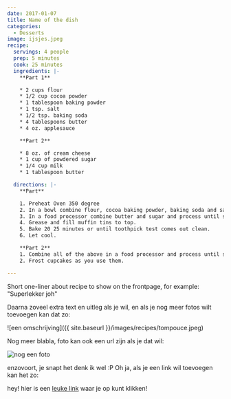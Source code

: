 ```yaml
---
date: 2017-01-07
title: Name of the dish
categories:
  - Desserts
image: ijsjes.jpeg
recipe:
  servings: 4 people
  prep: 5 minutes
  cook: 25 minutes
  ingredients: |-
    **Part 1**

    * 2 cups flour
    * 1/2 cup cocoa powder
    * 1 tablespoon baking powder
    * 1 tsp. salt
    * 1/2 tsp. baking soda
    * 4 tablespoons butter
    * 4 oz. applesauce

    **Part 2**

    * 8 oz. of cream cheese
    * 1 cup of powdered sugar
    * 1/4 cup milk
    * 1 tablespoon butter

  directions: |-
    **Part**

    1. Preheat Oven 350 degree
    2. In a bowl combine flour, cocoa baking powder, baking soda and salt.
    3. In a food processor combine butter and sugar and process until smooth. Add the eggs, 4 oz. of chocolate pieces and vanilla. Add half of the flour mixture and ½ of the milk. Process and add the other half of the flour and the remainder of the milk. Slowly, add the hot water.
    4. Grease and fill muffin tins to top.
    5. Bake 20 25 minutes or until toothpick test comes out clean.
    6. Let cool.

    **Part 2**
    1. Combine all of the above in a food processor and process until smooth. Refrigerate.
    2. Frost cupcakes as you use them.

---
```

Short one-liner about recipe to show on the frontpage, for example: "Superlekker joh"

Daarna zoveel extra text en uitleg als je wil, en als je nog meer fotos wilt toevoegen kan dat zo:

![een omschrijving]({{ site.baseurl }}/images/recipes/tompouce.jpeg)

Nog meer blabla, foto kan ook een url zijn als je dat wil:

![nog een foto](https://i1.wp.com/imgs.xkcd.com/comics/delicious.png)

enzovoort, je snapt het denk ik wel :P Oh ja, als je een link wil toevoegen kan het zo:

hey! hier is een [leuke link](https://www.onceuponachef.com/) waar je op kunt klikken!



